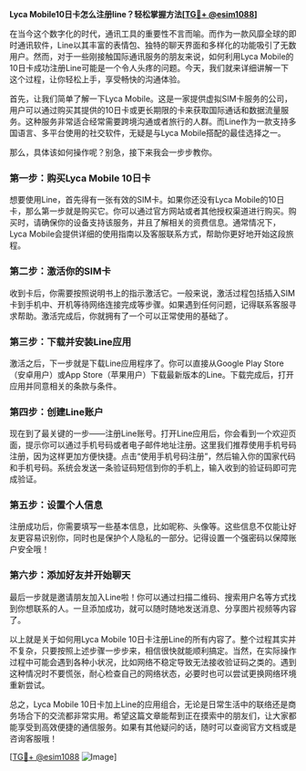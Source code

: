 **Lyca Mobile10日卡怎么注册line？轻松掌握方法[[TG💪+ @esim1088](https://t.me/s/esim1088)]**

在当今这个数字化的时代，通讯工具的重要性不言而喻。而作为一款风靡全球的即时通讯软件，Line以其丰富的表情包、独特的聊天界面和多样化的功能吸引了无数用户。然而，对于一些刚接触国际通讯服务的朋友来说，如何利用Lyca Mobile的10日卡成功注册Line可能是一个令人头疼的问题。今天，我们就来详细讲解一下这个过程，让你轻松上手，享受畅快的沟通体验。

首先，让我们简单了解一下Lyca Mobile。这是一家提供虚拟SIM卡服务的公司，用户可以通过购买其提供的10日卡或更长期限的卡来获取国际通话和数据流量服务。这种服务非常适合经常需要跨境沟通或者旅行的人群。而Line作为一款支持多国语言、多平台使用的社交软件，无疑是与Lyca Mobile搭配的最佳选择之一。

那么，具体该如何操作呢？别急，接下来我会一步步教你。

### 第一步：购买Lyca Mobile 10日卡

想要使用Line，首先得有一张有效的SIM卡。如果你还没有Lyca Mobile的10日卡，那么第一步就是购买它。你可以通过官方网站或者其他授权渠道进行购买。购买时，请确保你的设备支持该服务，并且了解相关的资费信息。通常情况下，Lyca Mobile会提供详细的使用指南以及客服联系方式，帮助你更好地开始这段旅程。

### 第二步：激活你的SIM卡

收到卡后，你需要按照说明书上的指示激活它。一般来说，激活过程包括插入SIM卡到手机中、开机等待网络连接完成等步骤。如果遇到任何问题，记得联系客服寻求帮助。激活完成后，你就拥有了一个可以正常使用的基础了。

### 第三步：下载并安装Line应用

激活之后，下一步就是下载Line应用程序了。你可以直接从Google Play Store（安卓用户）或App Store（苹果用户）下载最新版本的Line。下载完成后，打开应用并同意相关的条款与条件。

### 第四步：创建Line账户

现在到了最关键的一步——注册Line账号。打开Line应用后，你会看到一个欢迎页面，提示你可以通过手机号码或者电子邮件地址注册。这里我们推荐使用手机号码注册，因为这样更加方便快捷。点击“使用手机号码注册”，然后输入你的国家代码和手机号码。系统会发送一条验证码短信到你的手机上，输入收到的验证码即可完成验证。

### 第五步：设置个人信息

注册成功后，你需要填写一些基本信息，比如昵称、头像等。这些信息不仅能让好友更容易识别你，同时也是保护个人隐私的一部分。记得设置一个强密码以保障账户安全哦！

### 第六步：添加好友并开始聊天

最后一步就是邀请朋友加入Line啦！你可以通过扫描二维码、搜索用户名等方式找到你想联系的人。一旦添加成功，就可以随时随地发送消息、分享图片视频等内容了。

以上就是关于如何用Lyca Mobile 10日卡注册Line的所有内容了。整个过程其实并不复杂，只要按照上述步骤一步步来，相信很快就能顺利搞定。当然，在实际操作过程中可能会遇到各种小状况，比如网络不稳定导致无法接收验证码之类的。遇到这种情况时不要慌张，耐心检查自己的网络状态，必要时也可以尝试更换网络环境重新尝试。

总之，Lyca Mobile 10日卡加上Line的应用组合，无论是日常生活中的联络还是商务场合下的交流都非常实用。希望这篇文章能帮到正在摸索中的朋友们，让大家都能享受到高效便捷的通信服务。如果有其他疑问的话，随时可以查阅官方文档或是咨询客服哦！

[[TG💪+ @esim1088](https://t.me/s/esim1088) ![Image](https://i.postimg.cc/4NQfJmqS/Snipaste-2025-05-13-00-14-12.png)]